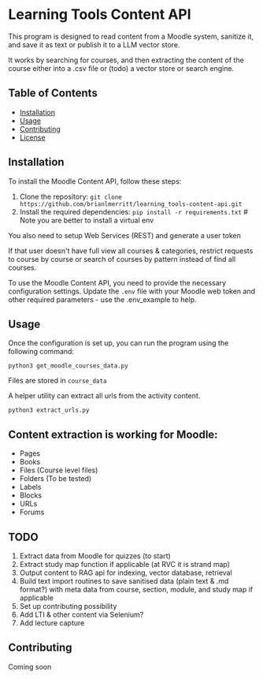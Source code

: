# Learning Tools Content API

This program is designed to read content from a Moodle system, sanitize it, and save it as text or publish it to a LLM vector store.

It works by searching for courses, and then extracting the content of the course either into a .csv file or (todo) a vector store or search engine.

## Table of Contents

- [Installation](#installation)
- [Usage](#usage)
- [Contributing](#contributing)
- [License](#license)

## Installation

To install the Moodle Content API, follow these steps:

1. Clone the repository: `git clone https://github.com/brianlmerritt/learning_tools-content-api.git`
1. Install the required dependencies: `pip install -r requirements.txt` # Note you are better to install a virtual env

You also need to setup Web Services (REST) and generate a user token

If that user doesn't have full view all courses & categories, restrict requests to course by course or search of courses by pattern instead of find all courses.

To use the Moodle Content API, you need to provide the necessary configuration settings. Update the `.env` file with your Moodle web token and other required parameters - use the .env_example to help.

## Usage

Once the configuration is set up, you can run the program using the following command:

`python3 get_moodle_courses_data.py`

Files are stored in `course_data`

A helper utility can extract all urls from the activity content.

`python3 extract_urls.py`

## Content extraction is working for Moodle:

- Pages
- Books
- Files (Course level files)
- Folders (To be tested)
- Labels
- Blocks
- URLs
- Forums

## TODO ##

1. Extract data from Moodle for quizzes (to start)
1. Extract study map function if applicable (at RVC it is strand map)
1. Output content to RAG api for indexing, vector database, retrieval
1. Build text import routines to save sanitised data (plain text & .md format?) with meta data from course, section, module, and study map if applicable
1. Set up contributing possibility
1. Add LTI & other content via Selenium?
1. Add lecture capture

## Contributing ##

Coming soon









